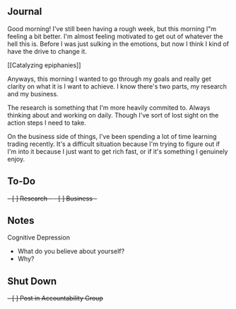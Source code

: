 ## Journal
Good morning! I've still been having a rough week, but this morning I"m feeling a bit better. I'm almost feeling motivated to get out of whatever the hell this is. Before I was just sulking in the emotions, but now I think I kind of have the drive to change it.

[[Catalyzing epiphanies]]

Anyways, this morning I wanted to go through my goals and really get clarity on what it is I want to achieve. I know there's two parts, my research and my business. 

The research is something that I'm more heavily commited to. Always thinking about and working on daily. Though I've sort of lost sight on the action steps I need to take.

On the business side of things, I've been spending a lot of time learning trading recently. It's a difficult situation because I'm trying to figure out if I'm into it because I just want to get rich fast, or if it's something I genuinely enjoy. 

## To-Do
<del>- [ ] Research - </del>
<del>- [ ] Business - </del>


## Notes
Cognitive Depression
- What do you believe about yourself?
- Why?

## Shut Down
<del>- [ ] Post in Accountability Group</del>